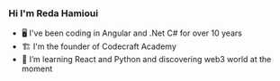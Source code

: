 ### Hi I'm Reda Hamioui

- 🖥️ I've been coding in Angular and .Net  C#  for over 10 years
- 🏗️ I'm the founder of Codecraft Academy
- 🦀 I’m learning React and Python and discovering web3 world at the moment

